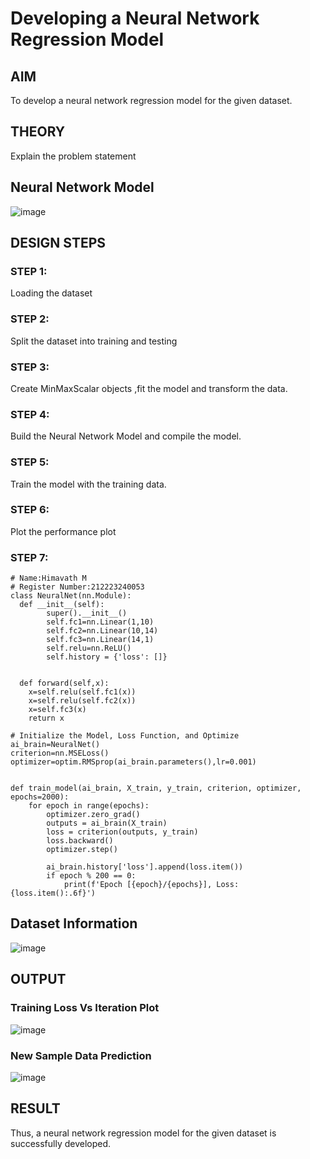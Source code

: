 # Developing a Neural Network Regression Model

## AIM

To develop a neural network regression model for the given dataset.

## THEORY

Explain the problem statement

## Neural Network Model

![image](https://github.com/user-attachments/assets/2dbc75fe-fb81-4299-8474-ea7d95dd4b84)


## DESIGN STEPS

### STEP 1:

Loading the dataset

### STEP 2:

Split the dataset into training and testing

### STEP 3:

Create MinMaxScalar objects ,fit the model and transform the data.

### STEP 4:

Build the Neural Network Model and compile the model.

### STEP 5:

Train the model with the training data.

### STEP 6:

Plot the performance plot

### STEP 7:
```
# Name:Himavath M
# Register Number:212223240053
class NeuralNet(nn.Module):
  def __init__(self):
        super().__init__()
        self.fc1=nn.Linear(1,10)
        self.fc2=nn.Linear(10,14)
        self.fc3=nn.Linear(14,1)
        self.relu=nn.ReLU()
        self.history = {'loss': []}


  def forward(self,x):
    x=self.relu(self.fc1(x))
    x=self.relu(self.fc2(x))
    x=self.fc3(x)
    return x

# Initialize the Model, Loss Function, and Optimize
ai_brain=NeuralNet()
criterion=nn.MSELoss()
optimizer=optim.RMSprop(ai_brain.parameters(),lr=0.001)


def train_model(ai_brain, X_train, y_train, criterion, optimizer, epochs=2000):
    for epoch in range(epochs):
        optimizer.zero_grad()
        outputs = ai_brain(X_train)
        loss = criterion(outputs, y_train)
        loss.backward()
        optimizer.step()

        ai_brain.history['loss'].append(loss.item())
        if epoch % 200 == 0:
            print(f'Epoch [{epoch}/{epochs}], Loss: {loss.item():.6f}')

```
## Dataset Information
![image](https://github.com/user-attachments/assets/b0030366-08c7-4e5f-9d4f-5ab661c485c0)



## OUTPUT

### Training Loss Vs Iteration Plot

![image](https://github.com/user-attachments/assets/9167ee97-6f87-468a-9faa-917e2705c20e)


### New Sample Data Prediction
![image](https://github.com/user-attachments/assets/c71854d0-7b3a-4c62-a607-af7e755ee13e)


## RESULT

Thus, a neural network regression model for the given dataset is successfully developed.
